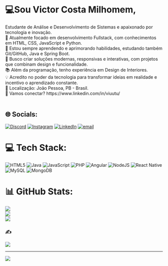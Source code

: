 
<h1>💻Sou Victor Costa Milhomem,</h1>
Estudante de Análise e Desenvolvimento de Sistemas e apaixonado por tecnologia e inovação.<br>🚀 Atualmente focado em desenvolvimento Fullstack, com conhecimentos em HTML, CSS, JavaScript e Python.<br>🌱 Estou sempre aprendendo e aprimorando habilidades, estudando também Git/GitHub, Java e Spring Boot.<br>🎯 Busco criar soluções modernas, responsivas e interativas, com projetos que combinam design e funcionalidade.<br>📚 Além da programação, tenho experiência em Design de Interiores.<br>💡 Acredito no poder da tecnologia para transformar ideias em realidade e incentivo o aprendizado constante.<br>📌 Localização: João Pessoa, PB - Brasil.<br>🔗 Vamos conectar? https://www.linkedin.com/in/viuutu/<br><br>


## 🌐 Socials:
[![Discord](https://img.shields.io/badge/Discord-%237289DA.svg?logo=discord&logoColor=white)](https://discord.gg/viuutu) [![Instagram](https://img.shields.io/badge/Instagram-%23E4405F.svg?logo=Instagram&logoColor=white)](https://instagram.com/viuutu) [![LinkedIn](https://img.shields.io/badge/LinkedIn-%230077B5.svg?logo=linkedin&logoColor=white)](https://linkedin.com/in/https://www.linkedin.com/in/viuutu/) [![email](https://img.shields.io/badge/Email-D14836?logo=gmail&logoColor=white)](mailto:victorcosta.prog@gmail.com) 

# 💻 Tech Stack:
![HTML5](https://img.shields.io/badge/html5-%23E34F26.svg?style=for-the-badge&logo=html5&logoColor=white) ![Java](https://img.shields.io/badge/java-%23ED8B00.svg?style=for-the-badge&logo=openjdk&logoColor=white) ![JavaScript](https://img.shields.io/badge/javascript-%23323330.svg?style=for-the-badge&logo=javascript&logoColor=%23F7DF1E) ![PHP](https://img.shields.io/badge/php-%23777BB4.svg?style=for-the-badge&logo=php&logoColor=white) ![Angular](https://img.shields.io/badge/angular-%23DD0031.svg?style=for-the-badge&logo=angular&logoColor=white) ![NodeJS](https://img.shields.io/badge/node.js-6DA55F?style=for-the-badge&logo=node.js&logoColor=white) ![React Native](https://img.shields.io/badge/react_native-%2320232a.svg?style=for-the-badge&logo=react&logoColor=%2361DAFB) ![MySQL](https://img.shields.io/badge/mysql-4479A1.svg?style=for-the-badge&logo=mysql&logoColor=white) ![MongoDB](https://img.shields.io/badge/MongoDB-%234ea94b.svg?style=for-the-badge&logo=mongodb&logoColor=white)
# 📊 GitHub Stats:
![](https://github-readme-stats.vercel.app/api?username=Viuutu&theme=dark&hide_border=false&include_all_commits=false&count_private=false)<br/>
![](https://nirzak-streak-stats.vercel.app/?user=Viuutu&theme=dark&hide_border=false)<br/>
![](https://github-readme-stats.vercel.app/api/top-langs/?username=Viuutu&theme=dark&hide_border=false&include_all_commits=false&count_private=false&layout=compact)

### ✍️
![](https://quotes-github-readme.vercel.app/api?type=horizontal&theme=radical)

---
[![](https://visitcount.itsvg.in/api?id=Viuutu&icon=0&color=0)](https://visitcount.itsvg.in)

<!-- Proudly created with GPRM ( https://gprm.itsvg.in ) -->
